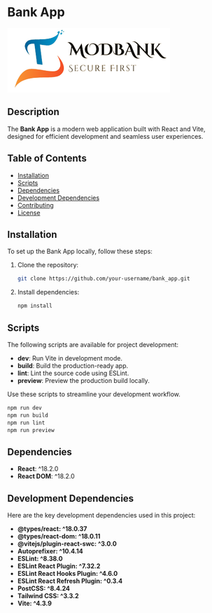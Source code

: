 # Bank App

![Project Logo](/src/assets/logo.png)

## Description

The **Bank App** is a modern web application built with React and Vite, designed for efficient development and seamless user experiences.

## Table of Contents

- [Installation](#installation)
- [Scripts](#scripts)
- [Dependencies](#dependencies)
- [Development Dependencies](#development-dependencies)
- [Contributing](#contributing)
- [License](#license)

## Installation

To set up the Bank App locally, follow these steps:

1. Clone the repository:

    ```bash
    git clone https://github.com/your-username/bank_app.git
    ```

2. Install dependencies:

    ```bash
    npm install
    ```

## Scripts

The following scripts are available for project development:

- **dev**: Run Vite in development mode.
- **build**: Build the production-ready app.
- **lint**: Lint the source code using ESLint.
- **preview**: Preview the production build locally.

Use these scripts to streamline your development workflow.

```bash
npm run dev
npm run build
npm run lint
npm run preview

```

## Dependencies

- **React**: ^18.2.0
- **React DOM**: ^18.2.0

## Development Dependencies

Here are the key development dependencies used in this project:

- **@types/react: ^18.0.37**
- **@types/react-dom: ^18.0.11**
- **@vitejs/plugin-react-swc: ^3.0.0**
- **Autoprefixer: ^10.4.14**
- **ESLint: ^8.38.0**
- **ESLint React Plugin: ^7.32.2**
- **ESLint React Hooks Plugin: ^4.6.0**
- **ESLint React Refresh Plugin: ^0.3.4**
- **PostCSS: ^8.4.24**
- **Tailwind CSS: ^3.3.2**
- **Vite: ^4.3.9**

